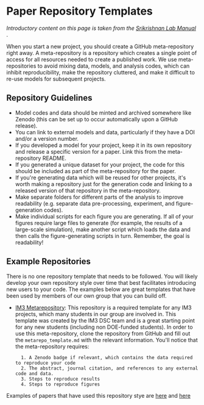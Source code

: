 # Paper Repository Templates 

<em>Introductory content on this page is taken from the [Srikrishnan Lab Manual](https://viveks.bee.cornell.edu/lab-manual/kb/programming/git/#meta-repositories) </em>.

When you start a new project, you should create a GitHub meta-repository right away. A meta-repository is a repository which creates a single point of access for all resources needed to create a published work. We use meta-repositories to avoid mixing data, models, and analysis codes, which can inhibit reproducibility, make the repository cluttered, and make it difficult to re-use models for subsequent projects. 

## Repository Guidelines

* Model codes and data should be minted and archived somewhere like Zenodo (this can be set up to occur automatically upon a GitHub release).
* You can link to external models and data, particularly if they have a DOI and/or a version number.
* If you developed a model for your project, keep it in its own repository and release a specific version for a paper. Link this from the meta-repository README.
* If you generated a unique dataset for your project, the code for this should be included as part of the meta-repository for the paper.
* If you're generating data which will be reused for other projects, it's worth making a repository just for the generation code and linking to a released version of that repository in the meta-repository.
* Make separate folders for different parts of the analysis to improve readability (e.g. separate data pre-processing, experiment, and figure-generation codes).
* Make individual scripts for each figure you are generating. If all of your figures require large files to generate (for example, the results of a large-scale simulation), make another script which loads the data and then calls the figure-generating scripts in turn. Remember, the goal is readability!


## Example Repositories 

There is no one repository template that needs to be followed. You will likely develop your own repository style over time that best facilitates introducing new users to your code. The examples below are great templates that have been used by members of our own group that you can build off. 

* [IM3 Metarepository](https://github.com/IMMM-SFA/metarepo): This repository is a required template for any IM3 projects, which many students in our group are involved in. This template was created by the IM3 DSC team and is a great starting point for any new students (including non DOE-funded students). In order to use this meta-repository, clone the repository from GitHub and fill out the `metarepo_template.md` with the relevant information. You'll notice that the meta-repository requires: 

		1. A Zenodo badge if relevant, which contains the data required to reproduce your code 
		2. The abstract, journal citation, and references to any external code and data.
		3. Steps to reproduce results
		4. Steps to reproduce figures

Examples of papers that have used this repository stye are [here](https://github.com/antonia-had/Hadjimichael-etal_2021_JWRPM) and [here](https://github.com/lbl59/implementation-uncertainty)		

